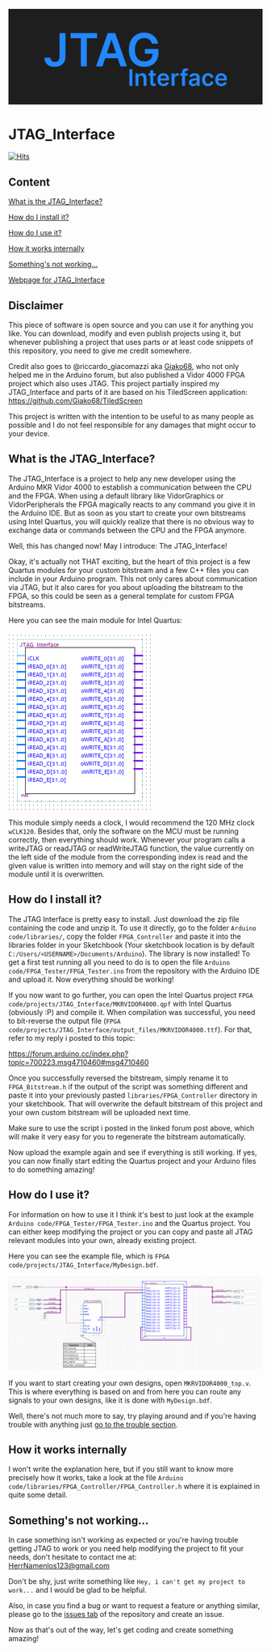 
![logo](assets/logo.svg)
# JTAG_Interface

[![Hits](https://hits.seeyoufarm.com/api/count/incr/badge.svg?url=https%3A%2F%2Fgithub.com%2FHerrNamenlos123%2FJTAG_Interface&count_bg=%2379C83D&title_bg=%23555555&icon=arduino.svg&icon_color=%23E7E7E7&title=Visitors&edge_flat=false)](https://hits.seeyoufarm.com)

## Content
[What is the JTAG_Interface?](#what-is-the-jtag_interface)

[How do I install it?](#how-do-i-install-it)

[How do I use it?](#how-do-i-use-it)

[How it works internally](#how-it-works-internally)

[Something's not working...](#somethings-not-working)

[Webpage for JTAG_Interface](https://herrnamenlos123.github.io/JTAG_Interface/)

## Disclaimer

This piece of software is open source and you can use it for anything you like. You can download, modify and even publish projects using it, but whenever publishing a project that uses parts or at least code snippets of this repository, you need to give me credit somewhere.

Credit also goes to @riccardo_giacomazzi aka [Giako68](https://github.com/Giako68), who not only helped me in the Arduino forum, but also published a Vidor 4000 FPGA project which also uses JTAG. This project partially inspired my JTAG_Interface and parts of it are based on his TiledScreen application:
https://github.com/Giako68/TiledScreen

This project is written with the intention to be useful to as many people as possible and I do not feel responsible for any damages that might occur to your device. 


## What is the JTAG_Interface?

The JTAG_Interface is a project to help any new developer using the Arduino MKR Vidor 4000 to establish a communication between the CPU and the FPGA. When using a default library like VidorGraphics or VidorPeripherals the FPGA magically reacts to any command you give it in the Arduino IDE. But as soon as you start to create your own bitstreams using Intel Quartus, you will quickly realize that there is no obvious way to exchange data or commands between the CPU and the FPGA anymore.

Well, this has changed now! May I introduce: The JTAG_Interface!

Okay, it's actually not THAT exciting, but the heart of this project is a few Quartus modules for your custom bitstream and a few C++ files you can include in your Arduino program. This not only cares about communication via JTAG, but it also cares for you about uploading the bitstream to the FPGA, so this could be seen as a general template for custom FPGA bitstreams.

Here you can see the main module for Intel Quartus:

![JTAG_Interface module](assets/interface.png)

This module simply needs a clock, I would recommend the 120 MHz clock `wCLK120`. Besides that, only the software on the MCU must be running correctly, then everything should work. Whenever your program calls a writeJTAG or readJTAG or readWriteJTAG function, the value currently on the left side of the module from the corresponding index is read and the given value is written into memory and will stay on the right side of the module until it is overwritten.

## How do I install it?

The JTAG Interface is pretty easy to install. Just download the zip file containing the code and unzip it. To use it directly, go to the folder `Arduino code/libraries/`, copy the folder `FPGA_Controller` and paste it into the libraries folder in your Sketchbook (Your sketchbook location is by default `C:/Users/<USERNAME>/Documents/Arduino`). The library is now installed! To get a first test running all you need to do is to open the file `Arduino code/FPGA_Tester/FPGA_Tester.ino` from the repository with the Arduino IDE and upload it. Now everything should be working!

If you now want to go further, you can open the Intel Quartus project `FPGA code/projects/JTAG_Interface/MKRVIDOR4000.qpf` with Intel Quartus (obviously :P) and compile it. When compilation was successful, you need to bit-reverse the output file (`FPGA code/projects/JTAG_Interface/output_files/MKRVIDOR4000.ttf`). For that, refer to my reply i posted to this topic:

https://forum.arduino.cc/index.php?topic=700223.msg4710460#msg4710460

Once you successfully reversed the bitstream, simply rename it to `FPGA_Bitstream.h` if the output of the script was something different and paste it into your previously pasted `libraries/FPGA_Controller` directory in your sketchbook. That will overwrite the default bitstream of this project and your own custom bitstream will be uploaded next time.

Make sure to use the script i posted in the linked forum post above, which will make it very easy for you to regenerate the bitstream automatically. 

Now upload the example again and see if everything is still working. If yes, you can now finally start editing the Quartus project and your Arduino files to do something amazing!

## How do I use it?

For information on how to use it I think it's best to just look at the example `Arduino code/FPGA_Tester/FPGA_Tester.ino` and the Quartus project. You can either keep modifying the project or you can copy and paste all JTAG relevant modules into your own, already existing project.

Here you can see the example file, which is `FPGA code/projects/JTAG_Interface/MyDesign.bdf`.

![JTAG_Interface example usage](assets/example.png)

If you want to start creating your own designs, open `MKRVIDOR4000_top.v`. This is where everything is based on and from here you can route any signals to your own designs, like it is done with `MyDesign.bdf`.

Well, there's not much more to say, try playing around and if you're having trouble with anything just [go to the trouble section](#somethings-not-working).


## How it works internally

I won't write the explanation here, but if you still want to know more precisely how it works, take a look at the file `Arduino code/libraries/FPGA_Controller/FPGA_Controller.h` where it is explained in quite some detail.

## Something's not working...

In case something isn't working as expected or you're having trouble getting JTAG to work or you need help modifying the project to fit your needs, don't hesitate to contact me at:  
<HerrNamenlos123@gmail.com>

Don't be shy, just write something like `Hey, i can't get my project to work...` and I would be glad to be helpful.

Also, in case you find a bug or want to request a feature or anything similar, please go to the [issues tab](https://github.com/HerrNamenlos123/JTAG_Interface/issues) of the repository and create an issue.

Now as that's out of the way, let's get coding and create something amazing!
